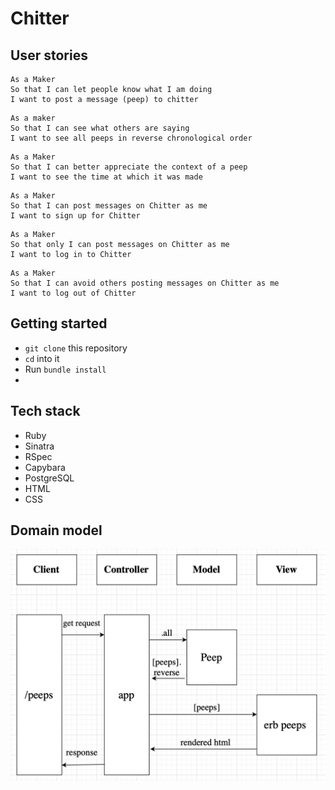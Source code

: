 # Chitter

## User stories

```
As a Maker
So that I can let people know what I am doing  
I want to post a message (peep) to chitter
```

```
As a maker
So that I can see what others are saying  
I want to see all peeps in reverse chronological order
```

```
As a Maker
So that I can better appreciate the context of a peep
I want to see the time at which it was made
```

```
As a Maker
So that I can post messages on Chitter as me
I want to sign up for Chitter
```

```
As a Maker
So that only I can post messages on Chitter as me
I want to log in to Chitter
```

```
As a Maker
So that I can avoid others posting messages on Chitter as me
I want to log out of Chitter
```

## Getting started
* `git clone` this repository
* `cd` into it
* Run `bundle install` 
* 


## Tech stack
* Ruby 
* Sinatra
* RSpec
* Capybara
* PostgreSQL
* HTML
* CSS

## Domain model

![diagram-peeps-all](./images/diagram-peeps-all.png)
